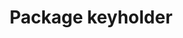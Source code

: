 ---
title: "Package keyholder"
description: "Store Data About Rows. Tools for storing information about rows of data frame like objects. Powers [ruler](https://github.com/echasnovski/ruler) package."
repo: "keyholder"
slug: package-keyholder
tags:
  - Rpackage
draft: true
---